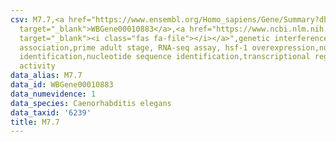 ```yaml
---
csv: M7.7,<a href="https://www.ensembl.org/Homo_sapiens/Gene/Summary?db=core;g=WBGene00010883"
  target="_blank">WBGene00010883</a>,<a href="https://www.ncbi.nlm.nih.gov/pubmed/30894454"
  target="_blank"><i class="fas fa-file"></i></a>",genetic interference,functional
  association,prime adult stage, RNA-seq assay, hsf-1 overexpression,nucleotide sequence
  identification,nucleotide sequence identification,transcriptional regulation,up-regulates
  activity
data_alias: M7.7
data_id: WBGene00010883
data_numevidence: 1
data_species: Caenorhabditis elegans
data_taxid: '6239'
title: M7.7
---
```

